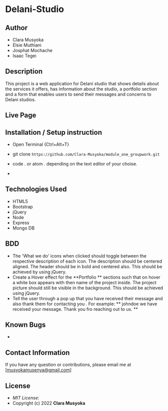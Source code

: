 # Delani-Studio

## Author

- Clara Musyoka
- Elsie Muthiani
- Josphat Mochache
- Isaac Tegei

## Description

This project is a web application for Delani studio that shows details about the services it offers, has information about the studio, a portfolio section and a form that enables users to send their messages and concerns to Delani studios.

## Live Page



## Installation / Setup instruction

- Open Terminal {Ctrl+Alt+T}

- git clone `https://github.com/Clara-Musyoka/module_one_groupwork.git`

- code . or atom . depending on the text editor of your choise.

- 

## Technologies Used

- HTML5
- Bootstrap
- jQuery
- Node
- Express
- Mongo DB

## BDD

- The 'What we do' icons when clicked should toggle between the respective description of each icon. The description should be centered aligned. The header should be in bold and centered also. This should be achieved by using jQuery.
- Create a Hover effect for the **Portfolio ** sections such that on hover a white box appears with then name of the project inside. The project picture should still be visible in the background. This should be achieved using jQuery.
- Tell the user through a pop up that you have received their message and also thank them for contacting you . For example: ** johndoe we have received your message. Thank you fro reaching out to us. **

## Known Bugs

- 

## Contact Information

If you have any question or contributions, please email me at [musyokamusenya@gmail.com]

## License

- _MIT License:_
- Copyright (c) 2022 **Clara Musyoka**